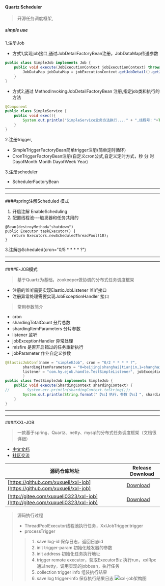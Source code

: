 #### Quartz Scheduler
>开源任务调度框架,
##### simple use
1.注册Job
- 方式1,实现job接口,通过JobDetailFactoryBean注册，JobDataMap传送参数
```java
public class SimpleJob implements Job {
    public void execute(JobExecutionContext jobExecutionContext) throws JobExecutionException {
        JobDataMap jobDataMap = jobExecutionContext.getJobDetail().getJobDataMap();
    }
}
```
- 方式2,通过 MethodInvokingJobDetailFactoryBean 注册,指定job类和执行的方法
```java
@Component
public class SimpleService {
    public void exec(){
        System.out.println("SimpleService业务方法执行...." + ",线程号："+Thread.currentThread().getName());
    }
}
```
2.注册trigger,
- SimpleTriggerFactoryBean简单trigger注册(简单定时循环)
- CronTriggerFactoryBean注册(自定义cron公式,自定义定时方式，秒 分 时 DayofMonth Month DayofWeek Year)

3.注册scheduler
- SchedulerFactoryBean
***
***
####spring注解Scheduled 模式
1. 开启注解 EnableScheduling 
2. 配置线程池---触发器和任务共用的
```
@Bean(destroyMethod="shutdown")
public Executor taskExecutor() {
   return Executors.newScheduledThreadPool(10);
}
```
3.注解@Scheduled(cron="0/5 * * * * ?")
***
***
####E-JOB模式
>基于Quartz为基础，zookeeper做协调的分布式任务调度框架
- 注册的监听需要实现ElasticJobListener 监听接口
- 注册异常处理需要实现JobExceptionHandler 接口
>常用参数简介
* cron 
* shardingTotalCount 分片总数
* shardingItemParameters 分片参数
* listener 监听
* jobExceptionHandler 异常处理
* misfire 是否开启错过的任务重新执行
* jobParameter 作业自定义参数
```java
@ElasticJobConf(name = "simpleEJob", cron = "0/2 * * * * ?",
        shardingItemParameters = "0=beijing|shanghai|tianjin,1=shanghai", shardingTotalCount = 2,//分片
        listener = "com.hy.ejob.handle.TestSimpleListener", jobExceptionHandler = "com.hy.ejob.handle.TestSimpleExceptionHandle"
        )
public class TestSimpleJob implements SimpleJob {
    public void execute(ShardingContext shardingContext) {
//        System.err.println(shardingContext.toString());
        System.out.println(String.format("【%s】执行，参数【%s】", shardingContext.getJobName(), shardingContext.getShardingParameter()));
    }
}
```
***
***
####XXL-JOB
>一款基于spring、Quartz、netty、mysql的分布式任务调度框架（文档很详细）
- [中文文档](https://www.xuxueli.com/xxl-job/)
- [社区交流](https://www.xuxueli.com/page/community.html)

源码仓库地址 | Release Download
--- | ---
[https://github.com/xuxueli/xxl-job](https://github.com/xuxueli/xxl-job) | [Download](https://github.com/xuxueli/xxl-job/releases)  
[http://gitee.com/xuxueli0323/xxl-job](http://gitee.com/xuxueli0323/xxl-job) | [Download](http://gitee.com/xuxueli0323/xxl-job/releases)
>源码执行过程
>+ ThreadPoolExecutor线程池执行任务，XxlJobTrigger.trigger 
>+ processTrigger 
>>1. save log-id 保存日志，返回日志id
>>2. init trigger-param 初始化触发器的参数
>>3. init address 初始化任务执行地址
>>4. trigger remote executor，获取ExecutorBiz 执行run，xxlRpc通过netty，调用实现的jobbean，执行任务
>>5. collection trigger info 组装执行结果
>>6. save log trigger-info 保存执行结果日志
![xxl-job架构图](./xxl-job.png)